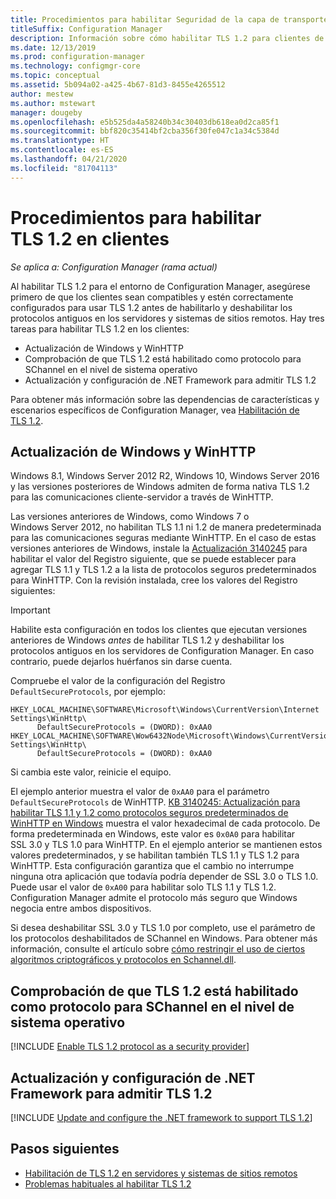 ```yaml
---
title: Procedimientos para habilitar Seguridad de la capa de transporte (TLS) 1.2 en los clientes
titleSuffix: Configuration Manager
description: Información sobre cómo habilitar TLS 1.2 para clientes de Configuration Manager.
ms.date: 12/13/2019
ms.prod: configuration-manager
ms.technology: configmgr-core
ms.topic: conceptual
ms.assetid: 5b094a02-a425-4b67-81d3-8455e4265512
author: mestew
ms.author: mstewart
manager: dougeby
ms.openlocfilehash: e5b525da4a58240b34c30403db618ea0d2ca85f1
ms.sourcegitcommit: bbf820c35414bf2cba356f30fe047c1a34c5384d
ms.translationtype: HT
ms.contentlocale: es-ES
ms.lasthandoff: 04/21/2020
ms.locfileid: "81704113"
---
```

# <a name="how-to-enable-tls-12-on-clients"></a>Procedimientos para habilitar TLS 1.2 en clientes

*Se aplica a: Configuration Manager (rama actual)*

Al habilitar TLS 1.2 para el entorno de Configuration Manager, asegúrese primero de que los clientes sean compatibles y estén correctamente configurados para usar TLS 1.2 antes de habilitarlo y deshabilitar los protocolos antiguos en los servidores y sistemas de sitios remotos. Hay tres tareas para habilitar TLS 1.2 en los clientes:

- Actualización de Windows y WinHTTP
- Comprobación de que TLS 1.2 está habilitado como protocolo para SChannel en el nivel de sistema operativo
- Actualización y configuración de .NET Framework para admitir TLS 1.2

Para obtener más información sobre las dependencias de características y escenarios específicos de Configuration Manager, vea [Habilitación de TLS 1.2](enable-tls-1-2.md).

## <a name="update-windows-and-winhttp"></a><a name="bkmk_winhttp"></a> Actualización de Windows y WinHTTP

Windows 8.1, Windows Server 2012 R2, Windows 10, Windows Server 2016 y las versiones posteriores de Windows admiten de forma nativa TLS 1.2 para las comunicaciones cliente-servidor a través de WinHTTP. 

Las versiones anteriores de Windows, como Windows 7 o Windows Server 2012, no habilitan TLS 1.1 ni 1.2 de manera predeterminada para las comunicaciones seguras mediante WinHTTP. En el caso de estas versiones anteriores de Windows, instale la [Actualización 3140245](https://support.microsoft.com/help/3140245) para habilitar el valor del Registro siguiente, que se puede establecer para agregar TLS 1.1 y TLS 1.2 a la lista de protocolos seguros predeterminados para WinHTTP. Con la revisión instalada, cree los valores del Registro siguientes:

> [!IMPORTANT]
> Habilite esta configuración en todos los clientes que ejecutan versiones anteriores de Windows *antes*  de habilitar TLS 1.2 y deshabilitar los protocolos antiguos en los servidores de Configuration Manager. En caso contrario, puede dejarlos huérfanos sin darse cuenta.

Compruebe el valor de la configuración del Registro `DefaultSecureProtocols`, por ejemplo:

``` Registry
HKEY_LOCAL_MACHINE\SOFTWARE\Microsoft\Windows\CurrentVersion\Internet Settings\WinHttp\
      DefaultSecureProtocols = (DWORD): 0xAA0
HKEY_LOCAL_MACHINE\SOFTWARE\Wow6432Node\Microsoft\Windows\CurrentVersion\Internet Settings\WinHttp\
      DefaultSecureProtocols = (DWORD): 0xAA0
```

Si cambia este valor, reinicie el equipo.

El ejemplo anterior muestra el valor de `0xAA0` para el parámetro `DefaultSecureProtocols` de WinHTTP. [KB 3140245: Actualización para habilitar TLS 1.1 y 1.2 como protocolos seguros predeterminados de WinHTTP en Windows](https://support.microsoft.com/help/3140245) muestra el valor hexadecimal de cada protocolo. De forma predeterminada en Windows, este valor es `0x0A0` para habilitar SSL 3.0 y TLS 1.0 para WinHTTP. En el ejemplo anterior se mantienen estos valores predeterminados, y se habilitan también TLS 1.1 y TLS 1.2 para WinHTTP. Esta configuración garantiza que el cambio no interrumpe ninguna otra aplicación que todavía podría depender de SSL 3.0 o TLS 1.0. Puede usar el valor de `0xA00` para habilitar solo TLS 1.1 y TLS 1.2. Configuration Manager admite el protocolo más seguro que Windows negocia entre ambos dispositivos.

 Si desea deshabilitar SSL 3.0 y TLS 1.0 por completo, use el parámetro de los protocolos deshabilitados de SChannel en Windows. Para obtener más información, consulte el artículo sobre [cómo restringir el uso de ciertos algoritmos criptográficos y protocolos en Schannel.dll](https://support.microsoft.com/help/245030/how-to-restrict-the-use-of-certain-cryptographic-algorithms-and-protoc).

## <a name="ensure-that-tls-12-is-enabled-as-a-protocol-for-schannel-at-the-operating-system-level"></a><a name="bkmk_protocol"></a> Comprobación de que TLS 1.2 está habilitado como protocolo para SChannel en el nivel de sistema operativo

[!INCLUDE [Enable TLS 1.2 protocol as a security provider](includes/enable-tls-1-2-protocol-security-provider.md)]

## <a name="update-and-configure-the-net-framework-to-support-tls-12"></a><a name="bkmk_net"></a> Actualización y configuración de .NET Framework para admitir TLS 1.2

[!INCLUDE [Update and configure the .NET framework to support TLS 1.2](includes/update-net-framework-to-support-tls-1-2.md)]


## <a name="next-steps"></a>Pasos siguientes

- [Habilitación de TLS 1.2 en servidores y sistemas de sitios remotos](enable-tls-1-2-server.md)
- [Problemas habituales al habilitar TLS 1.2](enable-tls-1-2-troubleshoot.md)

